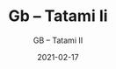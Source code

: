 ---
designer: "Endless Knot"
description: "Collection%3A%20Hand-Knotted%20Collection%0AColor%3A%20Cobra%0AMaterial%3A%20Wool%20%26%20Tencel"
image_primary: "img/TII-290-600x750.jpg"
manufacturer: "Endless Knot"
href: "https://endlessknotrugs.com/product/tatami-ii-cobra/"
subtitle: "GB – Tatami II"
tags: 
  - "hand-knotted collection"
  - "cobra"
  - "wool & tencel"
  - "Endless Knot"
  - "Hand-Knotted Rugs"
title: "Gb – Tatami Ii"
category: "hand-knotted-rugs"
slug: "/manufacturers/endless-knot/hand-knotted-rugs/endless-knot-gb-tatami-ii"
date: "2021-02-17"
---